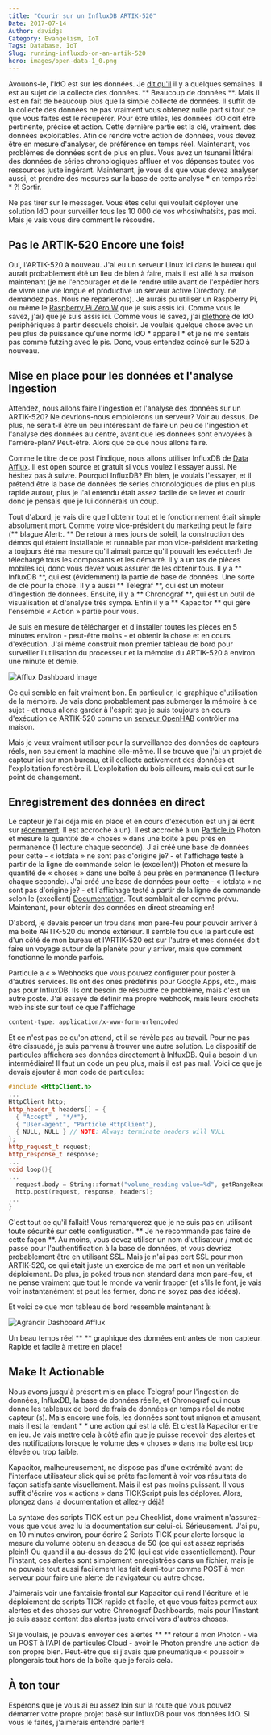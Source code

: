 ```yaml
---
title: "Courir sur un InfluxDB ARTIK-520"
Date: 2017-07-14
Author: davidgs
Category: Evangelism, IoT
Tags: Database, IoT
Slug: running-influxdb-on-an-artik-520
hero: images/open-data-1_0.png
---
```



Avouons-le, l'IdO est sur les données. Je [dit qu'il](/posts/category/iot/you-havent-seen-big-data-yet/) il y a quelques semaines. Il est au sujet de la collecte des données. ** Beaucoup de données **. Mais il est en fait de beaucoup plus que la simple collecte de données. Il suffit de la collecte des données ne pas vraiment vous obtenez nulle part si tout ce que vous faites est le récupérer. Pour être utiles, les données IdO doit être pertinente, précise et action. Cette dernière partie est la clé, vraiment. des données exploitables. Afin de rendre votre action de données, vous devez être en mesure d'analyser, de préférence en temps réel. Maintenant, vos problèmes de données sont de plus en plus. Vous avez un tsunami littéral des données de séries chronologiques affluer et vos dépenses toutes vos ressources juste ingérant. Maintenant, je vous dis que vous devez analyser aussi, et prendre des mesures sur la base de cette analyse * en temps réel * ?! Sortir.

Ne pas tirer sur le messager. Vous êtes celui qui voulait déployer une solution IdO pour surveiller tous les 10 000 de vos whosiwhatsits, pas moi. Mais je vais vous dire comment le résoudre.

## Pas le ARTIK-520 Encore une fois!

Oui, l'ARTIK-520 à nouveau. J'ai eu un serveur Linux ici dans le bureau qui aurait probablement été un lieu de bien à faire, mais il est allé à sa maison maintenant (je ne l'encourager et de le rendre utile avant de l'expédier hors de vivre une vie longue et productive un serveur active Directory. ne demandez pas. Nous ne reparlerons). Je aurais pu utiliser un Raspberry Pi, ou même le [Raspberry Pi Zéro W](/posts/category/iot/iot-hardware/accessing-your-raspberry-pi-zero-w/) que je suis assis ici. Comme vous le savez, j'ai) que je suis assis ici. Comme vous le savez, j'ai [pléthore](/posts/category/iot/the-updated-big-board-of-iot/) de IdO périphériques à partir desquels choisir. Je voulais quelque chose avec un peu plus de puissance qu'une norme IdO * appareil * et je ne me sentais pas comme futzing avec le pis. Donc, vous entendez coincé sur le 520 à nouveau.

## Mise en place pour les données et l'analyse Ingestion

Attendez, nous allons faire l'ingestion et l'analyse des données sur un ARTIK-520? Ne devrions-nous emploierons un serveur? Voir au dessus. De plus, ne serait-il être un peu intéressant de faire un peu de l'ingestion et l'analyse des données au centre, avant que les données sont envoyées à l'arrière-plan? Peut-être. Alors que ce que nous allons faire.

Comme le titre de ce post l'indique, nous allons utiliser InfluxDB de [Data Afflux](https://www.influxdata.com/). Il est open source et gratuit si vous voulez l'essayer aussi. Ne hésitez pas à suivre. Pourquoi InfluxDB? Eh bien, je voulais l'essayer, et il prétend être la base de données de séries chronologiques de plus en plus rapide autour, plus je l'ai entendu était assez facile de se lever et courir donc je pensais que je lui donnerais un coup.

Tout d'abord, je vais dire que l'obtenir tout et le fonctionnement était simple absolument mort. Comme votre vice-président du marketing peut le faire (** blague Alert:. ** De retour à mes jours de soleil, la construction des démos qui étaient installable et runnable par mon vice-président marketing a toujours été ma mesure qu'il aimait parce qu'il pouvait les exécuter!) Je téléchargé tous les composants et les démarré. Il y a un tas de pièces mobiles ici, donc vous devez vous assurer de les obtenir tous. Il y a ** InfluxDB **, qui est (évidemment) la partie de base de données. Une sorte de clé pour la chose. Il y a aussi ** Telegraf **, qui est un moteur d'ingestion de données. Ensuite, il y a ** Chronograf **, qui est un outil de visualisation et d'analyse très sympa. Enfin il y a ** Kapacitor ** qui gère l'ensemble « Action » partie pour vous.

Je suis en mesure de télécharger et d'installer toutes les pièces en 5 minutes environ - peut-être moins - et obtenir la chose et en cours d'exécution. J'ai même construit mon premier tableau de bord pour surveiller l'utilisation du processeur et la mémoire du ARTIK-520 à environ une minute et demie.

![Afflux Dashboard image](/posts/category/database/images/Safari031.jpg)

Ce qui semble en fait vraiment bon. En particulier, le graphique d'utilisation de la mémoire. Je vais donc probablement pas submerger la mémoire à ce sujet - et nous allons garder à l'esprit que je suis toujours en cours d'exécution ce ARTIK-520 comme un [serveur OpenHAB](/posts/category/iot/iot-hardware/openhab-server-artik-520/) contrôler ma maison.

Mais je veux vraiment utiliser pour la surveillance des données de capteurs réels, non seulement la machine elle-même. Il se trouve que j'ai un projet de capteur ici sur mon bureau, et il collecte activement des données et l'exploitation forestière il. L'exploitation du bois ailleurs, mais qui est sur le point de changement.

## Enregistrement des données en direct

Le capteur je l'ai déjà mis en place et en cours d'exécution est un j'ai écrit sur [récemment](/posts/category/iot/playing-with-distance/). Il est accroché à un). Il est accroché à un [Particle.io](http://particle.io/) Photon et mesure la quantité de « choses » dans une boîte à peu près en permanence (1 lecture chaque seconde). J'ai créé une base de données pour cette - « iotdata » ne sont pas d'origine je? - et l'affichage testé à partir de la ligne de commande selon le (excellent)) Photon et mesure la quantité de « choses » dans une boîte à peu près en permanence (1 lecture chaque seconde). J'ai créé une base de données pour cette - « iotdata » ne sont pas d'origine je? - et l'affichage testé à partir de la ligne de commande selon le (excellent) [Documentation](https://docs.influxdata.com/influxdb/v1.2/guides/writing_data/). Tout semblait aller comme prévu. Maintenant, pour obtenir des données en direct streaming en!

D'abord, je devais percer un trou dans mon pare-feu pour pouvoir arriver à ma boîte ARTIK-520 du monde extérieur. Il semble fou que la particule est d'un côté de mon bureau et l'ARTIK-520 est sur l'autre et mes données doit faire un voyage autour de la planète pour y arriver, mais que comment fonctionne le monde parfois.

Particule a « » Webhooks que vous pouvez configurer pour poster à d'autres services. Ils ont des ones prédéfinis pour Google Apps, etc., mais pas pour InfluxDB. Ils ont besoin de résoudre ce problème, mais c'est un autre poste. J'ai essayé de définir ma propre webhook, mais leurs crochets web insiste sur tout ce que l'affichage

```js
content-type: application/x-www-form-urlencoded
```

Et ce n'est pas ce qu'on attend, et il se révèle pas au travail. Pour ne pas être dissuadé, je suis parvenu à trouver une autre solution. Le dispositif de particules affichera ses données directement à InlfuxDB. Qui a besoin d'un intermédiaire! Il faut un code un peu plus, mais il est pas mal. Voici ce que je devais ajouter à mon code de particules:

```cpp
#include <HttpClient.h>
...
HttpClient http;
http_header_t headers[] = {
  { "Accept" , "*/*"},
  { "User-agent", "Particle HttpClient"},
  { NULL, NULL } // NOTE: Always terminate headers will NULL
};
http_request_t request;
http_response_t response;
...
void loop(){
...
  request.body = String::format("volume_reading value=%d", getRangeReading());
  http.post(request, response, headers);
...
} 
```

C'est tout ce qu'il fallait! Vous remarquerez que je ne suis pas en utilisant toute sécurité sur cette configuration. ** Je ne recommande pas faire de cette façon **. Au moins, vous devez utiliser un nom d'utilisateur / mot de passe pour l'authentification à la base de données, et vous devriez probablement être en utilisant SSL. Mais je n'ai pas cert SSL pour mon ARTIK-520, ce qui était juste un exercice de ma part et non un véritable déploiement. De plus, je poked trous non standard dans mon pare-feu, et ne pense vraiment que tout le monde va venir frapper (et s'ils le font, je vais voir instantanément et peut les fermer, donc ne soyez pas des idées).

Et voici ce que mon tableau de bord ressemble maintenant à:

![Agrandir Dashboard Afflux](/posts/category/database/images/Safari033.jpg )

Un beau temps réel ** ** graphique des données entrantes de mon capteur. Rapide et facile à mettre en place!

## Make It Actionable

Nous avons jusqu'à présent mis en place Telegraf pour l'ingestion de données, InfluxDB, la base de données réelle, et Chronograf qui nous donne les tableaux de bord de frais de données en temps réel de notre capteur (s). Mais encore une fois, les données sont tout mignon et amusant, mais il est la rendant * * une action qui est la clé. Et c'est là Kapacitor entre en jeu. Je vais mettre cela à côté afin que je puisse recevoir des alertes et des notifications lorsque le volume des « choses » dans ma boîte est trop élevée ou trop faible.

Kapacitor, malheureusement, ne dispose pas d'une extrémité avant de l'interface utilisateur slick qui se prête facilement à voir vos résultats de façon satisfaisante visuellement. Mais il est pas moins puissant. Il vous suffit d'écrire vos « actions » dans TICKScript puis les déployer. Alors, plongez dans la documentation et allez-y déjà!

La syntaxe des scripts TICK est un peu Checklist, donc vraiment n'assurez-vous que vous avez lu la documentation sur celui-ci. Sérieusement. J'ai pu, en 10 minutes environ, pour écrire 2 Scripts TICK pour alerte lorsque la mesure du volume obtenu en dessous de 50 (ce qui est assez reprisés plein!) Ou quand il a au-dessus de 210 (qui est vide essentiellement). Pour l'instant, ces alertes sont simplement enregistrées dans un fichier, mais je ne pouvais tout aussi facilement les fait demi-tour comme POST à mon serveur pour faire une alerte de navigateur ou autre chose.

J'aimerais voir une fantaisie frontal sur Kapacitor qui rend l'écriture et le déploiement de scripts TICK rapide et facile, et que vous faites permet aux alertes et des choses sur votre Chronograf Dashboards, mais pour l'instant je suis assez content des alertes juste envoi vers d'autres choses.

Si je voulais, je pouvais envoyer ces alertes ** ** retour à mon Photon - via un POST à l'API de particules Cloud - avoir le Photon prendre une action de son propre bien. Peut-être que si j'avais que pneumatique « poussoir » plongerais tout hors de la boîte que je ferais cela.

## À ton tour

Espérons que je vous ai eu assez loin sur la route que vous pouvez démarrer votre propre projet basé sur InfluxDB pour vos données IdO. Si vous le faites, j'aimerais entendre parler!

